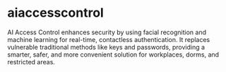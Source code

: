 # aiaccesscontrol
AI Access Control enhances security by using facial recognition and machine learning for real-time, contactless authentication. It replaces vulnerable traditional methods like keys and passwords, providing a smarter, safer, and more convenient solution for workplaces, dorms, and restricted areas.
